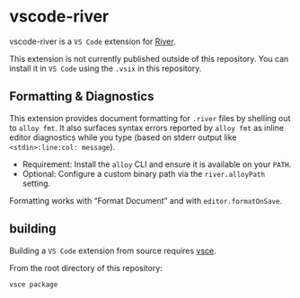 # vscode-river

vscode-river is a `VS Code` extension for [River](https://github.com/grafana/river).

This extension is not currently published outside of this repository. You can install
it in `VS Code` using the `.vsix` in this repository.

## Formatting & Diagnostics

This extension provides document formatting for `.river` files by shelling out to `alloy fmt`.
It also surfaces syntax errors reported by `alloy fmt` as inline editor diagnostics
while you type (based on stderr output like `<stdin>:line:col: message`).

- Requirement: Install the `alloy` CLI and ensure it is available on your `PATH`.
- Optional: Configure a custom binary path via the `river.alloyPath` setting.

Formatting works with “Format Document” and with `editor.formatOnSave`.

## building

Building a `VS Code` extension from source requires [vsce](https://github.com/microsoft/vscode-vsce).

From the root directory of this repository:

```
vsce package
```
